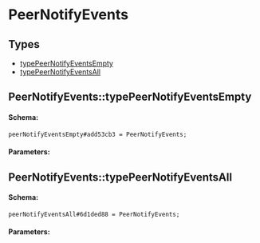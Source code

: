 # PeerNotifyEvents

## Types

* [typePeerNotifyEventsEmpty](#peernotifyeventstypepeernotifyeventsempty)
* [typePeerNotifyEventsAll](#peernotifyeventstypepeernotifyeventsall)

## PeerNotifyEvents::typePeerNotifyEventsEmpty

#### Schema:

`peerNotifyEventsEmpty#add53cb3 = PeerNotifyEvents;`

#### Parameters:


## PeerNotifyEvents::typePeerNotifyEventsAll

#### Schema:

`peerNotifyEventsAll#6d1ded88 = PeerNotifyEvents;`

#### Parameters:


